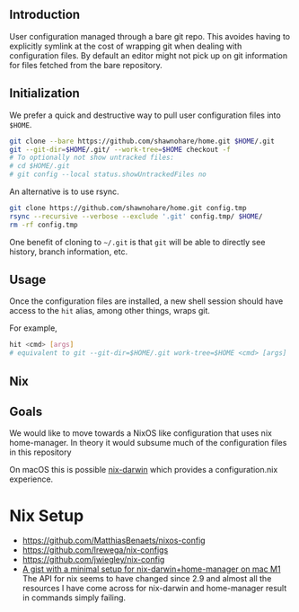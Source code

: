 ## Introduction

User configuration managed through a bare git repo. This avoides having to
explicitly symlink at the cost of wrapping git when dealing with configuration
files. By default an editor might not pick up on git information for files
fetched from the bare repository.

## Initialization


We prefer a quick and destructive way to pull user configuration files
into `$HOME`.

```bash
git clone --bare https://github.com/shawnohare/home.git $HOME/.git
git --git-dir=$HOME/.git/ --work-tree=$HOME checkout -f
# To optionally not show untracked files:
# cd $HOME/.git
# git config --local status.showUntrackedFiles no
```

An alternative is to use rsync.
```bash
git clone https://github.com/shawnohare/home.git config.tmp
rsync --recursive --verbose --exclude '.git' config.tmp/ $HOME/
rm -rf config.tmp
```

One benefit of cloning to `~/.git` is that `git` will be able to directly see
history, branch information, etc.

## Usage

Once the configuration files are installed, a new shell session should have
access to the `hit` alias, among other things, wraps git.

For example,

```bash
hit <cmd> [args]
# equivalent to git --git-dir=$HOME/.git work-tree=$HOME <cmd> [args]
```

## Nix

## Goals

We would like to move towards a NixOS like configuration that uses nix
home-manager. In theory it would subsume much of the configuration files in
this repository

On macOS this is possible [nix-darwin](https://github.com/LnL7/nix-darwin)
which provides a configuration.nix experience.


# Nix Setup

- https://github.com/MatthiasBenaets/nixos-config
- https://github.com/lrewega/nix-configs
- https://github.com/jwiegley/nix-config
-   [A gist with a minimal setup for nix-darwin+home-manager on mac M1](https://gist.github.com/jmatsushita/5c50ef14b4b96cb24ae5268dab613050)
    The API for nix seems to have changed since 2.9 and almost all the
    resources I have come across for nix-darwin and home-manager result in commands
    simply failing.

